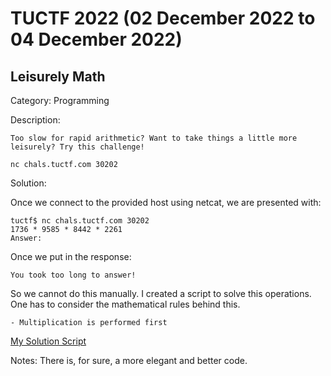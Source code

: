 # TUCTF 2022 (02 December 2022 to 04 December 2022)

## Leisurely Math

Category: Programming

Description:

    Too slow for rapid arithmetic? Want to take things a little more leisurely? Try this challenge!

    nc chals.tuctf.com 30202

Solution:

Once we connect to the provided host using netcat, we are presented with:

    tuctf$ nc chals.tuctf.com 30202
    1736 * 9585 * 8442 * 2261
    Answer:

Once we put in the response:

    You took too long to answer!

So we cannot do this manually.
I created a script to solve this operations.
One has to consider the mathematical rules behind this.

    - Multiplication is performed first

[My Solution Script](./leisurely_math.py)

Notes: There is, for sure, a more elegant and better code.
